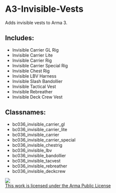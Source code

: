 # A3-Invisible-Vests
Adds invisible vests to Arma 3.

## Includes: 
- Invisible Carrier GL Rig
- Invisible Carrier Lite
- Invisible Carrier Rig
- Invisible Carrier Special Rig
- Invisible Chest Rig
- Invisible LBV Harness
- Invisible Slash Bandollier
- Invisible Tactical Vest
- Invisible Rebreather
- Invisible Deck Crew Vest

## Classnames:
- bc036_invisible_carrier_gl
- bc036_invisible_carrier_lite
- bc036_invisible_carrier
- bc036_invisible_carrier_special
- bc036_invisible_chestrig
- bc036_invisible_lbv
- bc036_invisible_bandollier
- bc036_invisible_tacvest
- bc036_invisible_rebreather
- bc036_invisible_deckcrew

<a rel="license" href="https://www.bohemia.net/community/licenses/arma-public-license" target="_blank" ><img src="https://data.bistudio.com/images/license/APL.png"><br>This work is licensed under the Arma Public License</a>
